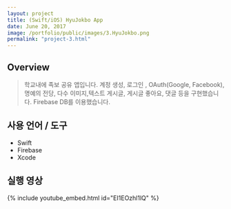 ```yaml
---
layout: project
title: (Swift/iOS) HyuJokbo App
date: June 20, 2017
image: /portfolio/public/images/3.HyuJokbo.png
permalink: "project-3.html"
---
```


## Overview
> 학교내에 족보 공유 앱입니다. 계정 생성, 로그인 , OAuth(Google, Facebook), 명예의 전당, 다수 이미지,텍스트 게시글, 게시글 좋아요, 댓글 등을 구현했습니다. Firebase DB를 이용했습니다.

## 사용 언어 / 도구
* Swift
* Firebase
* Xcode

## 실행 영상
{% include youtube_embed.html id="EI1EOzhl1lQ" %}  
